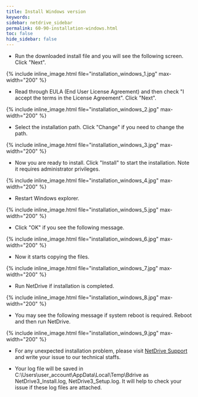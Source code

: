 ```yaml
---
title: Install Windows version
keywords:
sidebar: netdrive_sidebar
permalink: 60-90-installation-windows.html
toc: false
hide_sidebar: false
---
```


- Run the downloaded install file and you will see the following screen.  Click "Next". 


{% include inline_image.html file="installation_windows_1.jpg" max-width="200" %}


- Read through EULA (End User License Agreement) and then check "I accept the terms in the License Agreement".  Click "Next".


{% include inline_image.html file="installation_windows_2.jpg" max-width="200" %}


- Select the installation path.  Click "Change" if you need to change the path.


{% include inline_image.html file="installation_windows_3.jpg" max-width="200" %}


- Now you are ready to install.  Click "Install" to start the installation.  Note it requires administrator privileges.


{% include inline_image.html file="installation_windows_4.jpg" max-width="200" %}


- Restart Windows explorer.   


{% include inline_image.html file="installation_windows_5.jpg" max-width="200" %}


- Click "OK" if you see the following message.


{% include inline_image.html file="installation_windows_6.jpg" max-width="200" %}


- Now it starts copying the files.


{% include inline_image.html file="installation_windows_7.jpg" max-width="200" %}


- Run NetDrive if installation is completed.


{% include inline_image.html file="installation_windows_8.jpg" max-width="200" %}


- You may see the following message if system reboot is required.  Reboot and then run NetDrive.


{% include inline_image.html file="installation_windows_9.jpg" max-width="200" %}


* For any unexpected installation problem, please visit [NetDrive Support](https://support.bdrive.com/) and write your issue to our technical staffs.


* Your log file will be saved in C:\Users\user_account\AppData\Local\Temp\Bdrive as NetDrive3_Install.log, NetDrive3_Setup.log.  It will help to check your issue if these log files are attached.

